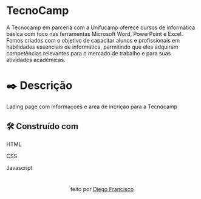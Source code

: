 # TecnoCamp
A Tecnocamp em parceria com a Unifucamp oferece cursos de informática básica com foco nas ferramentas Microsoft Word, PowerPoint e Excel. Fomos criados com o objetivo de capacitar alunos e profissionais em habilidades essenciais de informática, permitindo que eles adquiram competências relevantes para o mercado de trabalho e para suas atividades acadêmicas.

# ✒️ Descrição

Lading page com informaçoes e area de incriçao para a Tecnocamp

## 🛠️ Construído com
HTML 

CSS

Javascript

#
<div align="center">
 <p>
  feito por <a href="https://github.com/dieg0x20">Diego Francisco</a>
</p>
</div>
